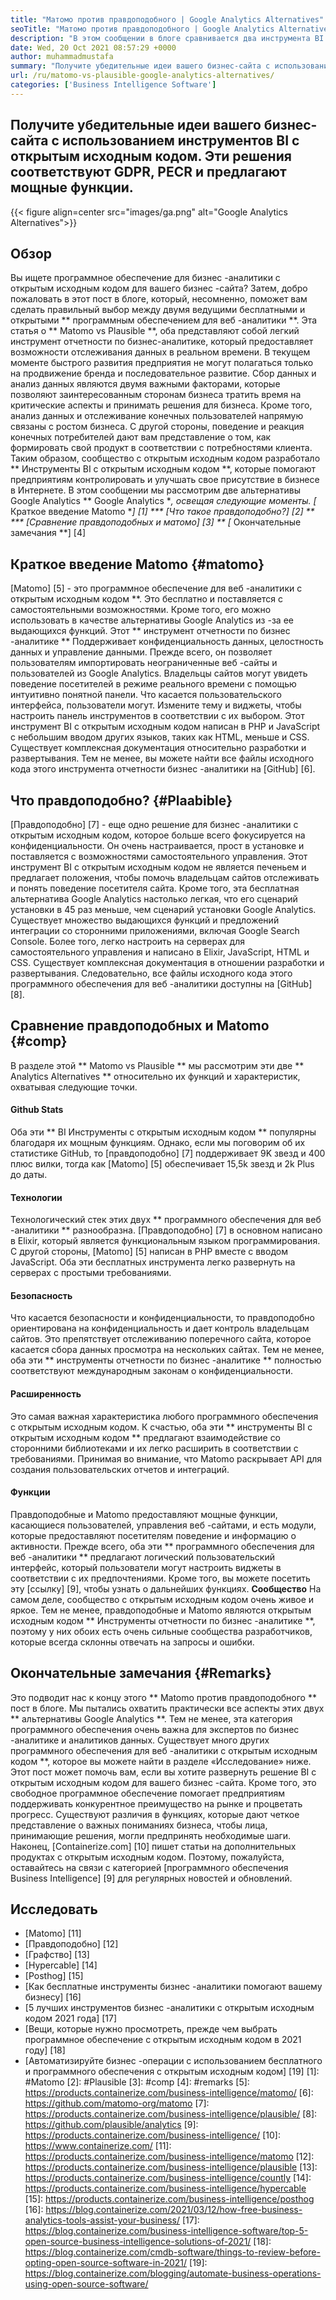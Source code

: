 ```yaml
---
title: "Матомо против правдоподобного | Google Analytics Alternatives" 
seoTitle: "Матомо против правдоподобного | Google Analytics Alternatives" 
description: "В этом сообщении в блоге сравнивается два инструмента BI с открытым исходным кодом, которые считаются альтернативами Google Analytics. Оба программного обеспечения бесплатны и самостоятельно." 
date: Wed, 20 Oct 2021 08:57:29 +0000
author: muhammadmustafa
summary: "Получите убедительные идеи вашего бизнес-сайта с использованием инструментов BI с открытым исходным кодом. Эти решения соответствуют GDPR, PECR и предлагают мощные функции." 
url: /ru/matomo-vs-plausible-google-analytics-alternatives/
categories: ['Business Intelligence Software']
---
```


## Получите убедительные идеи вашего бизнес-сайта с использованием инструментов BI с открытым исходным кодом. Эти решения соответствуют GDPR, PECR и предлагают мощные функции.

{{< figure align=center src="images/ga.png" alt="Google Analytics Alternatives">}}


## Обзор
Вы ищете программное обеспечение для бизнес -аналитики с открытым исходным кодом для вашего бизнес -сайта? Затем, добро пожаловать в этот пост в блоге, который, несомненно, поможет вам сделать правильный выбор между двумя ведущими бесплатными и открытыми ** программным обеспечением для веб -аналитики **. Эта статья о ** Matomo vs Plausible **, оба представляют собой легкий инструмент отчетности по бизнес-аналитике, который предоставляет возможности отслеживания данных в реальном времени. В текущем моменте быстрого развития предприятия не могут полагаться только на продвижение бренда и последовательное развитие. Сбор данных и анализ данных являются двумя важными факторами, которые позволяют заинтересованным сторонам бизнеса тратить время на критические аспекты и принимать решения для бизнеса. Кроме того, анализ данных и отслеживание конечных пользователей напрямую связаны с ростом бизнеса.
С другой стороны, поведение и реакция конечных потребителей дают вам представление о том, как формировать свой продукт в соответствии с потребностями клиента. Таким образом, сообщество с открытым исходным кодом разработало ** Инструменты BI с открытым исходным кодом **, которые помогают предприятиям контролировать и улучшать свое присутствие в бизнесе в Интернете. В этом сообщении мы рассмотрим две альтернативы Google Analytics ** Google Analytics **, освещая следующие моменты.
  *[** Краткое введение Matomo **] [1]
  *** [Что такое правдоподобно?] [2] **
  *** [Сравнение правдоподобных и матомо] [3] **
  *[** Окончательные замечания **] [4]

## Краткое введение Matomo {#matomo}
[Matomo] [5] - это программное обеспечение для веб -аналитики с открытым исходным кодом **. Это бесплатно и поставляется с самостоятельными возможностями. Кроме того, его можно использовать в качестве альтернативы Google Analytics из -за ее выдающихся функций. Этот ** инструмент отчетности по бизнес -аналитике ** Поддерживает конфиденциальность данных, целостность данных и управление данными. Прежде всего, он позволяет пользователям импортировать неограниченные веб -сайты и пользователей из Google Analytics. Владельцы сайтов могут увидеть поведение посетителей в режиме реального времени с помощью интуитивно понятной панели. Что касается пользовательского интерфейса, пользователи могут. Измените тему и виджеты, чтобы настроить панель инструментов в соответствии с их выбором. Этот инструмент BI с открытым исходным кодом написан в PHP и JavaScript с небольшим вводом других языков, таких как HTML, меньше и CSS. Существует комплексная документация относительно разработки и развертывания. Тем не менее, вы можете найти все файлы исходного кода этого инструмента отчетности бизнес -аналитики на [GitHub] [6].

## Что правдоподобно? {#Plaabible}
[Правдоподобно] [7] - еще одно решение для бизнес -аналитики с открытым исходным кодом, которое больше всего фокусируется на конфиденциальности. Он очень настраивается, прост в установке и поставляется с возможностями самостоятельного управления. Этот инструмент BI с открытым исходным кодом не является печеньем и предлагает положения, чтобы помочь владельцам сайтов отслеживать и понять поведение посетителя сайта. Кроме того, эта бесплатная альтернатива Google Analytics настолько легкая, что его сценарий установки в 45 раз меньше, чем сценарий установки Google Analytics. Существует множество выдающихся функций и предложений интеграции со сторонними приложениями, включая Google Search Console. Более того, легко настроить на серверах для самостоятельного управления и написано в Elixir, JavaScript, HTML и CSS. Существует комплексная документация в отношении разработки и развертывания. Следовательно, все файлы исходного кода этого программного обеспечения для веб -аналитики доступны на [GitHub] [8].

## Сравнение правдоподобных и Matomo {#comp}
В разделе этой ** Matomo vs Plausible ** мы рассмотрим эти две ** Analytics Alternatives ** относительно их функций и характеристик, охватывая следующие точки.

#### Github Stats
Оба эти ** BI Инструменты с открытым исходным кодом ** популярны благодаря их мощным функциям. Однако, если мы поговорим об их статистике GitHub, то [правдоподобно] [7] поддерживает 9K звезд и 400 плюс вилки, тогда как [Matomo] [5] обеспечивает 15,5k звезд и 2k Plus до даты.

#### Технологии
Технологический стек этих двух ** программного обеспечения для веб -аналитики ** разнообразна. [Правдоподобно] [7] в основном написано в Elixir, который является функциональным языком программирования. С другой стороны, [Matomo] [5] написан в PHP вместе с вводом JavaScript. Оба эти бесплатных инструмента легко развернуть на серверах с простыми требованиями.

#### Безопасность
Что касается безопасности и конфиденциальности, то правдоподобно ориентирована на конфиденциальность и дает контроль владельцам сайтов. Это препятствует отслеживанию поперечного сайта, которое касается сбора данных просмотра на нескольких сайтах. Тем не менее, оба эти ** инструменты отчетности по бизнес -аналитике ** полностью соответствуют международным законам о конфиденциальности.

#### Расширенность
Это самая важная характеристика любого программного обеспечения с открытым исходным кодом. К счастью, оба эти ** инструменты BI с открытым исходным кодом ** предлагают взаимодействие со сторонними библиотеками и их легко расширить в соответствии с требованиями. Принимая во внимание, что Matomo раскрывает API для создания пользовательских отчетов и интеграций.

#### Функции
Правдоподобные и Matomo предоставляют мощные функции, касающиеся пользователей, управления веб -сайтами, и есть модули, которые предоставляют посетителям поведение и информацию о активности. Прежде всего, оба эти ** программного обеспечения для веб -аналитики ** предлагают логический пользовательский интерфейс, который пользователи могут настроить виджеты в соответствии с их предпочтениями. Кроме того, вы можете посетить эту [ссылку] [9], чтобы узнать о дальнейших функциях.
**Сообщество**
На самом деле, сообщество с открытым исходным кодом очень живое и яркое. Тем не менее, правдоподобные и Matomo являются открытым исходным кодом ** Инструменты отчетности по бизнес -аналитике **, поэтому у них обоих есть очень сильные сообщества разработчиков, которые всегда склонны отвечать на запросы и ошибки.

## Окончательные замечания {#Remarks}
Это подводит нас к концу этого ** Matomo против правдоподобного ** пост в блоге. Мы пытались охватить практически все аспекты этих двух ** альтернативы Google Analytics **. Тем не менее, эта категория программного обеспечения очень важна для экспертов по бизнес -аналитике и аналитиков данных. Существует много других программного обеспечения для веб -аналитики с открытым исходным кодом **, которое вы можете найти в разделе «Исследование» ниже. Этот пост может помочь вам, если вы хотите развернуть решение BI с открытым исходным кодом для вашего бизнес -сайта. Кроме того, это свободное программное обеспечение помогает предприятиям поддерживать конкурентное преимущество на рынке и процветать прогресс. Существуют различия в функциях, которые дают четкое представление о важных пониманиях бизнеса, чтобы лица, принимающие решения, могли предпринять необходимые шаги.
Наконец, [Containerize.com] [10] пишет статьи на дополнительных продуктах с открытым исходным кодом. Поэтому, пожалуйста, оставайтесь на связи с категорией [программного обеспечения Business Intelligence] [9] для регулярных новостей и обновлений.

## Исследовать
  * [Matomo] [11]
  * [Правдоподобно] [12]
  * [Графство] [13]
  * [Hypercable] [14]
  * [Posthog] [15]
  * [Как бесплатные инструменты бизнес -аналитики помогают вашему бизнесу] [16]
  * [5 лучших инструментов бизнес -аналитики с открытым исходным кодом 2021 года] [17]
  * [Вещи, которые нужно просмотреть, прежде чем выбрать программное обеспечение с открытым исходным кодом в 2021 году] [18]
  * [Автоматизируйте бизнес -операции с использованием бесплатного и программного обеспечения с открытым исходным кодом] [19]
[1]: #Matomo
[2]: #Plausible
[3]: #comp
[4]: #remarks
[5]: https://products.containerize.com/business-intelligence/matomo/
[6]: https://github.com/matomo-org/matomo
[7]: https://products.containerize.com/business-intelligence/plausible/
[8]: https://github.com/plausible/analytics
[9]: https://products.containerize.com/business-intelligence/
[10]: https://www.containerize.com/
[11]: https://products.containerize.com/business-intelligence/matomo
[12]: https://products.containerize.com/business-intelligence/plausible
[13]: https://products.containerize.com/business-intelligence/countly
[14]: https://products.containerize.com/business-intelligence/hypercable
[15]: https://products.containerize.com/business-intelligence/posthog
[16]: https://blog.containerize.com/2021/03/12/how-free-business-analytics-tools-assist-your-business/
[17]: https://blog.containerize.com/business-intelligence-software/top-5-open-source-business-intelligence-solutions-of-2021/
[18]: https://blog.containerize.com/cmdb-software/things-to-review-before-opting-open-source-software-in-2021/
[19]: https://blog.containerize.com/blogging/automate-business-operations-using-open-source-software/
